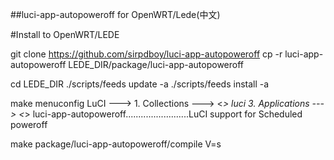 ##luci-app-autopoweroff for OpenWRT/Lede(中文)


#Install to OpenWRT/LEDE

git clone https://github.com/sirpdboy/luci-app-autopoweroff
cp -r luci-app-autopoweroff LEDE_DIR/package/luci-app-autopoweroff

cd LEDE_DIR
./scripts/feeds update -a
./scripts/feeds install -a

make menuconfig
LuCI  --->
	1. Collections  --->
		<*> luci
	3. Applications  --->
		<*> luci-app-autopoweroff.........................LuCI support for Scheduled poweroff


make package/luci-app-autopoweroff/compile V=s
